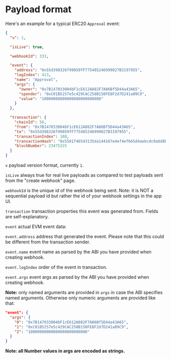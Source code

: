 # Payload format

Here's an example for a typical ERC20 `Approval` event:

```json
{
  "v": 1,

  "isLive": true,

  "webhookId": 333,

  "event": {
    "address": "0x55d398326f99059fF775485246999027B3197955",
    "logIndex": 413,
    "name": "Approval",
    "args": {
      "owner": "0x7B147033004bF1cE612A882F7A86Bf5D44a43A65",
      "spender": "0xC01B5257e5c429CAC258B150FE8F2d7D241a09C9",
      "value": "10000000000000000000000000"
    }
  },

  "transaction": {
    "chainId": 56,
    "from": "0x7B147033004bF1cE612A882F7A86Bf5D44a43A65",
    "to": "0x55d398326f99059fF775485246999027B3197955",
    "transactionIndex": 108,
    "transactionHash": "0x5581f46543135da144167e4ef4ef665d4aebcdc9a6d8b58c9bca3c9e3ce5ae19",
    "blockNumber": 23475325
  }
}
```

`v` payload version format, currently `1`.

`isLive` always true for real live payloads as compared to test payloads sent from the "create webhook" page.

`webhookId` is the unique id of the webhook being sent. Note: it is NOT a sequential payload id but rather the id of your webhook settings in the app UI.

`transaction` transaction properties this event was generated from. Fields are self-explanatory.

`event` actual EVM event data:

`event.address` address that generated the event. Please note that this could be different from the transaction sender.

`event.name` event name as parsed by the ABI you have provided when creating webhook.

`event.logIndex` order of the event in transaction.

`event.args` event args as parsed by the ABI you have provided when creating webhook.

**Note:** only named arguments are provided in `args` in case the ABI specifies named arguments. Otherwise only numeric arguments are provided like that:

```json
"event": {
  "args": {
    "0": "0x7B147033004bF1cE612A882F7A86Bf5D44a43A65",
    "1": "0xC01B5257e5c429CAC258B150FE8F2d7D241a09C9",
    "2": "10000000000000000000000000"
  }
}
```

**Note: all Number values in args are encoded as strings.**

